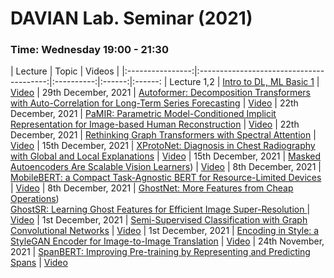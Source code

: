 # DAVIAN Lab. Seminar (2021)

### Time: Wednesday 19:00 - 21:30

|       Lecture       | Topic | Videos |
|:----------------:|:----------------------------------------:|:----------:|:------:|:------:
| Lecture 1,2 | [Intro to DL, ML Basic 1](https://arxiv.org/abs/2111.01007) | [Video](https://drive.google.com/file/d/1KrteLq9Y1eSD4qDxdfXQUkdLaJUEj-3W/view?usp=sharing)
| 29th December, 2021 | [Autoformer: Decomposition Transformers with Auto-Correlation for Long-Term Series Forecasting](https://arxiv.org/abs/2106.13008) | [Video](https://youtu.be/QOUKrEQzX88)
| 22th December, 2021 | [PaMIR: Parametric Model-Conditioned Implicit Representation for Image-based Human Reconstruction](https://arxiv.org/abs/2007.03858) | [Video](https://youtu.be/p8pU4zxWrT0)
| 22th December, 2021 | [Rethinking Graph Transformers with Spectral Attention](https://arxiv.org/abs/2106.03893) | [Video](https://youtu.be/p8pU4zxWrT0)
| 15th December, 2021 | [XProtoNet: Diagnosis in Chest Radiography with Global and Local Explanations](https://arxiv.org/abs/2103.10663) | [Video](https://youtu.be/ceApfTU8zWU)
| 15th December, 2021 | [Masked Autoencoders Are Scalable Vision Learners](https://arxiv.org/abs/2111.06377)) | [Video](https://youtu.be/ceApfTU8zWU)
| 8th December, 2021 | [MobileBERT: a Compact Task-Agnostic BERT for Resource-Limited Devices](https://arxiv.org/abs/2004.02984) | [Video](https://youtu.be/d-Fxvp54rpo)
| 8th December, 2021 | [GhostNet: More Features from Cheap Operations](https://arxiv.org/abs/1911.11907))<br>[GhostSR: Learning Ghost Features for Efficient Image Super-Resolution ](https://arxiv.org/abs/2101.08525) | [Video](https://youtu.be/d-Fxvp54rpo)
| 1st December, 2021 | [Semi-Supervised Classification with Graph Convolutional Networks](https://arxiv.org/abs/1609.02907) | [Video](https://youtu.be/HbIUxhzquvU)
| 1st December, 2021 | [Encoding in Style: a StyleGAN Encoder for Image-to-Image Translation](https://arxiv.org/abs/2008.00951) | [Video](https://youtu.be/HbIUxhzquvU)
| 24th November, 2021 | [SpanBERT: Improving Pre-training by Representing and Predicting Spans](https://arxiv.org/abs/1907.10529) | [Video](https://youtu.be/A1Xbnh3O9Zc)
